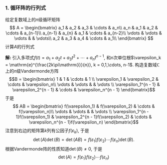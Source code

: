 
### 1. 循环阵的行列式

给定复数域上的$n$级循环矩阵
$$
    A = \begin{bmatrix}
        a_1 & a_2 & a_3 & \cdots & a_n\\
        a_n & a_1 & a_2 & \cdots & a_{n-1}\\
        a_{n-1} & a_{n} & a_1 & \cdots & a_{n-2}\\
        \vdots & \vdots & \vdots & & \vdots\\
        a_2 & a_3 & a_4 & \cdots & a_1\\
    \end{bmatrix}
$$
计算$A$的行列式

**解:** 引入多项式$f(t) = a_1+a_2t+a_3t^2+\cdots+a_nt^{n-1}$, 和$n$次单位根$\varepsilon_k = \mathrm{e}^{\frac{2k\pi\mathrm{i}}{n}}, k = 0,1,\cdots, n-1$. 
    构造复数域$\mathbb{C}$上的$n$级Vandermonde方阵 $$B = \begin{bmatrix}
        1 & 1 & \cdots & 1 \\
        \varepsilon_1 & \varepsilon_2 & \cdots & \varepsilon_n\\
        \vdots & \vdots & & \vdots \\
        \varepsilon_1^{n - 1} & \varepsilon_2^{n - 1} & \cdots & \varepsilon_n^{n - 1}
    \end{bmatrix}$$
于是$$
    AB = \begin{bmatrix}
        f(\varepsilon_1) & f(\varepsilon_2) & \cdots & f(\varepsilon_n)\\
        \vdots & \vdots & & \vdots \\
        \varepsilon_1^{n - 1}f(\varepsilon_1) & \varepsilon_2^{n - 1}f(\varepsilon_2) & \cdots & \varepsilon_n^{n - 1}f(\varepsilon_n)
    \end{bmatrix}$$
注意到右边的矩阵第$k$列有公因子$f(\varepsilon_k)$, 于是
$$
    \det(A)\det(B) = \det(AB) = f(\varepsilon_1)f(\varepsilon_2)\cdots f(\varepsilon_n) \det(B).
$$
根据Vandermonde阵的性质知道$\det(B) \neq 0$, 于是
$$
    \det(A) = f(\varepsilon_1)f(\varepsilon_2)\cdots f(\varepsilon_n)
$$
